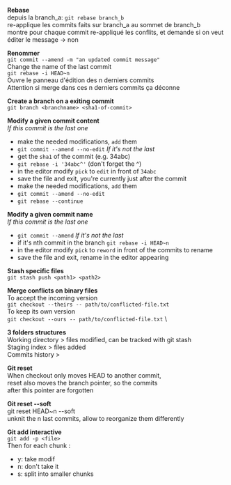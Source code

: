 **Rebase** \
depuis la branch_a: `git rebase branch_b` \
re-applique les commits faits sur branch_a au sommet de branch_b \
montre pour chaque commit re-appliqué les conflits, et demande si on veut éditer le message -> non

**Renommer** \
`git commit --amend -m "an updated commit message"` \
Change the name of the last commit \
`git rebase -i HEAD~n` \
Ouvre le panneau d'édition des n derniers commits \
Attention si merge dans ces n derniers commits ça déconne

**Create a branch on a exiting commit** \
`git branch <branchname> <sha1-of-commit>`

**Modify a given commit content** \
*If this commit is the last one*
- make the needed modifications, `add` them
- `git commit --amend --no-edit`
*If it's not the last*
- get the `sha1` of the commit (e.g. 34abc)
- `git rebase -i '34abc^'` (don't forget the ^)
- in the editor modify `pick` to `edit` in front of `34abc`
- save the file and exit, you're currently just after the commit
- make the needed modifications, `add` them
- `git commit --amend --no-edit`
- `git rebase --continue`

**Modify a given commit name** \
*If this commit is the last one*
- `git commit --amend`
*If it's not the last*
- if it's nth commit in the branch `git rebase -i HEAD~n`
- in the editor modify `pick` to `reword` in front of the commits to rename
- save the file and exit, rename in the editor appearing

**Stash specific files** \
`git stash push <path1> <path2>`

**Merge conflicts on binary files** \
To accept the incoming version \
`git checkout --theirs -- path/to/conflicted-file.txt` \
To keep its own version \
`git checkout --ours -- path/to/conflicted-file.txt` \

**3 folders structures** \
Working directory > files modified, can be tracked with git stash \
Staging index > files added \
Commits history >

**Git reset** \
When checkout only moves HEAD to another commit, \
reset also moves the branch pointer, so the commits \
after this pointer are forgotten

**Git reset --soft** \
git reset HEAD~n --soft \
unknit the n last commits, allow to reorganize them differently

**Git add interactive** \
`git add -p <file>` \
Then for each chunk :
- y: take modif
- n: don't take it
- s: split into smaller chunks
